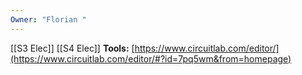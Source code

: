 ```yaml
---
Owner: "Florian "
---
```

[[S3 Elec]]
[[S4 Elec]]
**Tools:**
[https://www.circuitlab.com/editor/](https://www.circuitlab.com/editor/#?id=7pq5wm&from=homepage)